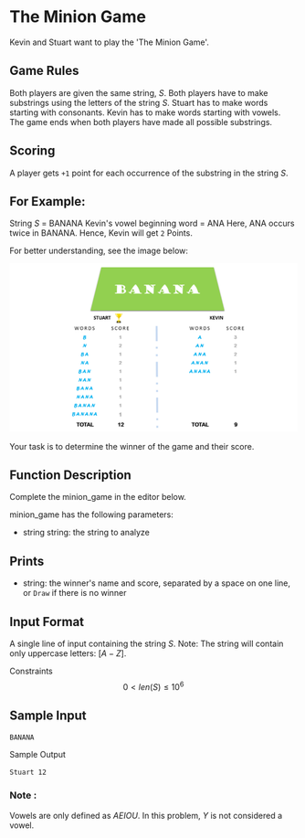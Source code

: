 # The Minion Game
Kevin and Stuart want to play the 'The Minion Game'.

## Game Rules

Both players are given the same string, $S$.
Both players have to make substrings using the letters of the string $S$.
Stuart has to make words starting with consonants.
Kevin has to make words starting with vowels.
The game ends when both players have made all possible substrings.

## Scoring
A player gets `+1` point for each occurrence of the substring in the string $S$.

## For Example:
String $S$ = BANANA
Kevin's vowel beginning word = ANA
Here, ANA occurs twice in BANANA. Hence, Kevin will get `2` Points.

For better understanding, see the image below:

![Diagram](example.png)

Your task is to determine the winner of the game and their score.

## Function Description
Complete the minion_game in the editor below.

minion_game has the following parameters:

* string string: the string to analyze

## Prints
* string: the winner's name and score, separated by a space on one line, or `Draw` if there is no winner

## Input Format

A single line of input containing the string $S$.
Note: The string  will contain only uppercase letters: $\left[ A - Z \right]$.

Constraints
$$ 0 < len(S) \le 10^6$$


## Sample Input

```
BANANA
```

Sample Output

```
Stuart 12
```

### Note :
Vowels are only defined as $AEIOU$. In this problem, $Y$ is not considered a vowel.